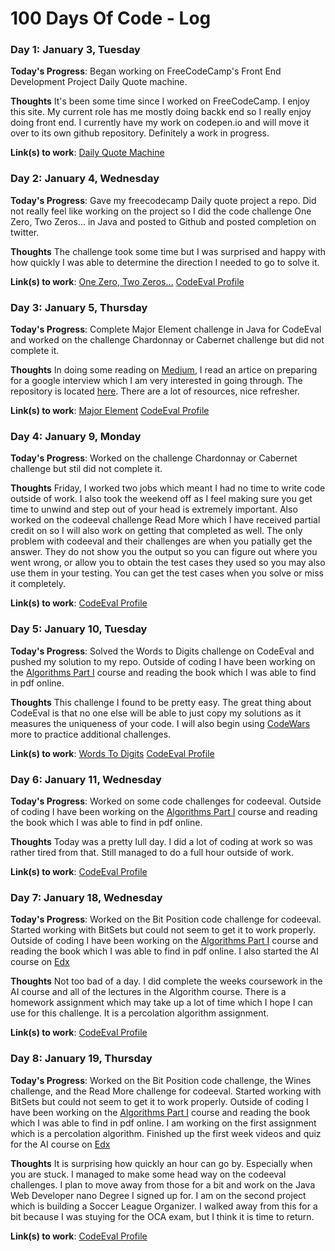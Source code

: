 # 100 Days Of Code - Log


### Day 1: January 3, Tuesday

**Today's Progress**: Began working on FreeCodeCamp's Front End Development Project Daily Quote machine.

**Thoughts** It's been some time since I worked on FreeCodeCamp.  I enjoy this site.  My current role has me mostly doing backk end so I really enjoy doing front end.  I currently have my work on codepen.io and will move it over to its own github repository.  Definitely a work in progress.  

**Link(s) to work**: [Daily Quote Machine](http://codepen.io/dvigil/pen/PZBgeV)

### Day 2: January 4, Wednesday

**Today's Progress**: Gave my freecodecamp Daily quote project a repo.  Did not really feel like working on the project so I did the code challenge One Zero, Two Zeros... in Java and posted to Github and  posted completion on twitter.  

**Thoughts** The challenge took some time but I was surprised and happy with how quickly I was able to determine the direction I needed to go to solve it.    

**Link(s) to work**: [One Zero, Two Zeros...](https://github.com/greenervigil/CodeEval/blob/master/JavaSolutions/Zeros.java)
[CodeEval Profile](https://www.codeeval.com/profile/greenervigil/)


### Day 3: January 5, Thursday

**Today's Progress**: Complete Major Element challenge in Java for CodeEval and worked on the challenge Chardonnay or Cabernet challenge but did not complete it.    

**Thoughts** In doing some reading on [Medium](Medium.com), I read an artice on preparing for a google interview which I am very interested in going through.  The repository is located [here](https://github.com/jwasham/google-interview-university).  There are a lot of resources, nice refresher.         

**Link(s) to work**: [Major Element](https://github.com/greenervigil/CodeEval/blob/master/JavaSolutions/Zeros.java)
[CodeEval Profile](https://www.codeeval.com/profile/greenervigil/)

### Day 4: January 9, Monday

**Today's Progress**: Worked on the challenge Chardonnay or Cabernet challenge but stil did not complete it.    

**Thoughts** Friday, I worked two jobs which meant I had no time to write code outside of work.  I also took the weekend off as I feel making sure you get time to unwind and step out of your head is extremely important. Also worked on the codeeval challenge Read More which I have received partial credit on so I will also work on getting that completed as well.  The only problem with codeeval and their challenges are when you patially get the answer.  They do not show you the output so you can figure out where you went wrong, or allow you to obtain the test cases they used so you may also use them in your testing.  You can get the test cases when you solve or miss it completely.        

**Link(s) to work**: [CodeEval Profile](https://www.codeeval.com/profile/greenervigil/)

### Day 5: January 10, Tuesday

**Today's Progress**: Solved the Words to Digits challenge on CodeEval and pushed my solution to my repo.  Outside of coding I have been working on the [Algorithms Part I](https://www.coursera.org/learn/algorithms-part1/home/welcome) course and reading the book which I was able to find in pdf online.   

**Thoughts** This challenge I found to be pretty easy. The great thing about CodeEval is that no one else will be able to just copy my solutions as it measures the uniqueness of your code.  I will also begin using [CodeWars](https://www.codewars.com) more to practice additional challenges.         

**Link(s) to work**: [Words To Digits](https://github.com/greenervigil/CodeEval/blob/master/JavaSolutions/WordToDigit.java)  [CodeEval Profile](https://www.codeeval.com/profile/greenervigil/)

### Day 6: January 11, Wednesday

**Today's Progress**: Worked on some code challenges for codeeval.  Outside of coding I have been working on the [Algorithms Part I](https://www.coursera.org/learn/algorithms-part1/home/welcome) course and reading the book which I was able to find in pdf online.   

**Thoughts** Today was a pretty lull day.  I did a lot of coding at work so was rather tired from that.  Still managed to do a full hour outside of work.          

**Link(s) to work**: [CodeEval Profile](https://www.codeeval.com/profile/greenervigil/)

### Day 7: January 18, Wednesday

**Today's Progress**: Worked on the Bit Position code challenge for codeeval.  Started working with BitSets but could not seem to get it to work properly.  Outside of coding I have been working on the [Algorithms Part I](https://www.coursera.org/learn/algorithms-part1/home/welcome) course and reading the book which I was able to find in pdf online.  I also started the AI course on [Edx](https://courses.edx.org/courses/course-v1:ColumbiaX+CSMM.101x+1T2017/info) 

**Thoughts** Not too bad of a day.  I did complete the weeks coursework in the AI course and all of the lectures in the Algorithm course.  There is a homework assignment which may take up a lot of time which  I hope I can use for this challenge.  It is a percolation algorithm assignment.            

**Link(s) to work**: [CodeEval Profile](https://www.codeeval.com/profile/greenervigil/)

### Day 8: January 19, Thursday

**Today's Progress**: Worked on the Bit Position code challenge, the Wines challenge, and the Read More challenge for codeeval.  Started working with BitSets but could not seem to get it to work properly.  Outside of coding I have been working on the [Algorithms Part I](https://www.coursera.org/learn/algorithms-part1/home/welcome) course and reading the book which I was able to find in pdf online.  I am working on the first assignment which is a percolation algorithm.  Finished up the first week videos and quiz for the AI course on [Edx](https://courses.edx.org/courses/course-v1:ColumbiaX+CSMM.101x+1T2017/info) 

**Thoughts** It is surprising how quickly an hour can go by.  Especially when you are stuck.  I managed to make some head way on the codeeval challenges.  I plan to move away from those for a bit and work on the Java Web Developer nano Degree I signed up for.  I am on the second project which is building a Soccer League Organizer.  I walked away from this for a bit because I was stuying for the OCA exam, but I think it is time to return.            

**Link(s) to work**: [CodeEval Profile](https://www.codeeval.com/profile/greenervigil/)
